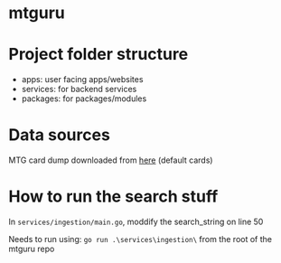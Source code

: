 # mtguru

# Project folder structure 

- apps:     user facing apps/websites
- services: for backend services 
- packages: for packages/modules 


# Data sources

MTG card dump downloaded from [here](https://scryfall.com/docs/api/bulk-data) (default cards)

# How to run the search stuff

In `services/ingestion/main.go`, moddify the search_string on line 50

Needs to run using: `go run .\services\ingestion\` from the root of the mtguru repo
